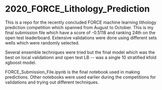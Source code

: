 # 2020_FORCE_Lithology_Prediction

This is a repo for the recently concluded FORCE machine learning lithology prediction competition which spanned from August to October.
This is my final submission file which have a score of -0.5118 and ranking 24th on the open test leaderboard.
Extensive validations were done using different sets wells which were randomly selected. 

Several ensemble techniques were tried but the final model which was the best on local validationn and open test LB -- was a single 10 stratified kfold xgboost model. 

FORCE_Submission_File.ipynb is the final notebook used in making predictions. Other notebooks were used earlier during the competitions for validations and trying out different techniques.
